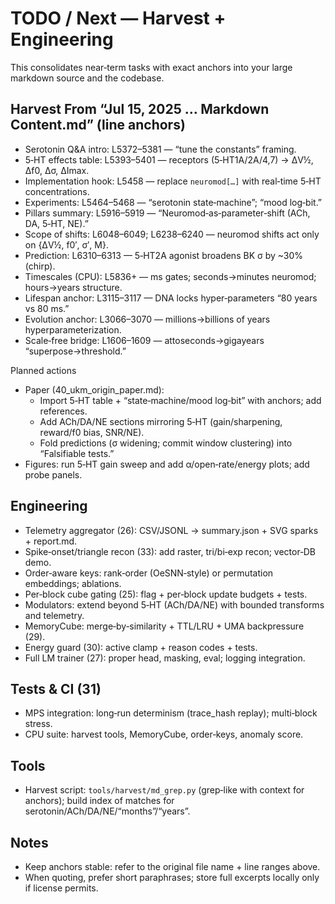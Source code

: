 # TODO / Next — Harvest + Engineering

This consolidates near‑term tasks with exact anchors into your large markdown source and the codebase.

## Harvest From “Jul 15, 2025 … Markdown Content.md” (line anchors)
- Serotonin Q&A intro: L5372–5381 — “tune the constants” framing.
- 5‑HT effects table: L5393–5401 — receptors (5‑HT1A/2A/4,7) → ΔV½, Δf0, Δσ, ΔImax.
- Implementation hook: L5458 — replace `neuromod[…]` with real‑time 5‑HT concentrations.
- Experiments: L5464–5468 — “serotonin state‑machine”; “mood log‑bit.”
- Pillars summary: L5916–5919 — “Neuromod‑as‑parameter‑shift (ACh, DA, 5‑HT, NE).”
- Scope of shifts: L6048–6049; L6238–6240 — neuromod shifts act only on {ΔV½, f0′, σ′, M}.
- Prediction: L6310–6313 — 5‑HT2A agonist broadens BK σ by ~30% (chirp).
- Timescales (CPU): L5836+ — ms gates; seconds→minutes neuromod; hours→years structure.
- Lifespan anchor: L3115–3117 — DNA locks hyper‑parameters “80 years vs 80 ms.”
- Evolution anchor: L3066–3070 — millions→billions of years hyperparameterization.
- Scale‑free bridge: L1606–1609 — attoseconds→gigayears “superpose→threshold.”

Planned actions
- Paper (40_ukm_origin_paper.md):
  - Import 5‑HT table + “state‑machine/mood log‑bit” with anchors; add references.
  - Add ACh/DA/NE sections mirroring 5‑HT (gain/sharpening, reward/f0 bias, SNR/NE).
  - Fold predictions (σ widening; commit window clustering) into “Falsifiable tests.”
- Figures: run 5‑HT gain sweep and add α/open‑rate/energy plots; add probe panels.

## Engineering
- Telemetry aggregator (26): CSV/JSONL → summary.json + SVG sparks + report.md.
- Spike‑onset/triangle recon (33): add raster, tri/bi‑exp recon; vector‑DB demo.
- Order‑aware keys: rank‑order (OeSNN‑style) or permutation embeddings; ablations.
- Per‑block cube gating (25): flag + per‑block update budgets + tests.
- Modulators: extend beyond 5‑HT (ACh/DA/NE) with bounded transforms and telemetry.
- MemoryCube: merge‑by‑similarity + TTL/LRU + UMA backpressure (29).
- Energy guard (30): active clamp + reason codes + tests.
- Full LM trainer (27): proper head, masking, eval; logging integration.

## Tests & CI (31)
- MPS integration: long‑run determinism (trace_hash replay); multi‑block stress.
- CPU suite: harvest tools, MemoryCube, order‑keys, anomaly score.

## Tools
- Harvest script: `tools/harvest/md_grep.py` (grep‑like with context for anchors); build index of matches for serotonin/ACh/DA/NE/“months”/“years”.

## Notes
- Keep anchors stable: refer to the original file name + line ranges above.
- When quoting, prefer short paraphrases; store full excerpts locally only if license permits.

